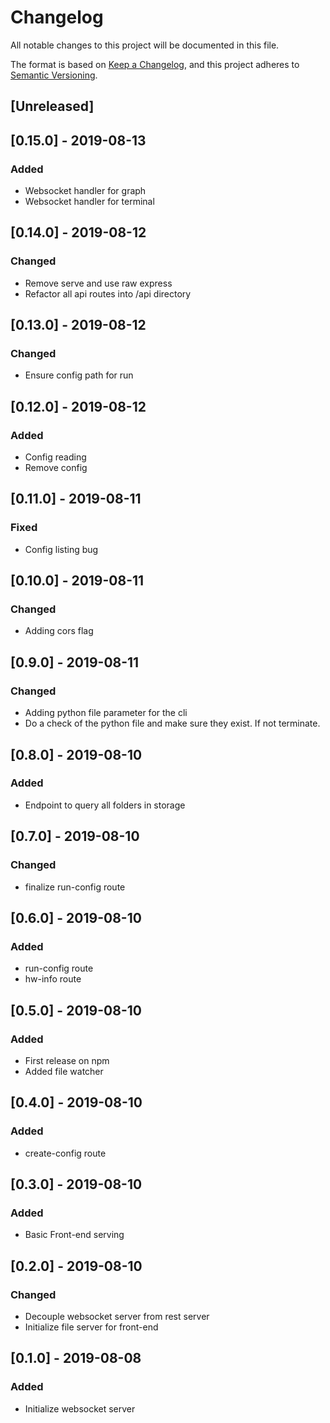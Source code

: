 # Changelog
All notable changes to this project will be documented in this file.

The format is based on [Keep a Changelog](https://keepachangelog.com/en/1.0.0/),
and this project adheres to [Semantic Versioning](https://semver.org/spec/v2.0.0.html).

## [Unreleased]
## [0.15.0] - 2019-08-13
### Added
- Websocket handler for graph
- Websocket handler for terminal

## [0.14.0] - 2019-08-12
### Changed
- Remove serve and use raw express
- Refactor all api routes into /api directory

## [0.13.0] - 2019-08-12
### Changed
- Ensure config path for run

## [0.12.0] - 2019-08-12
### Added
- Config reading
- Remove config

## [0.11.0] - 2019-08-11
### Fixed
- Config listing bug

## [0.10.0] - 2019-08-11
### Changed
- Adding cors flag

## [0.9.0] - 2019-08-11
### Changed
- Adding python file parameter for the cli
- Do a check of the python file and make sure they exist. If not terminate.

## [0.8.0] - 2019-08-10
### Added
- Endpoint to query all folders in storage


## [0.7.0] - 2019-08-10
### Changed
- finalize run-config route

## [0.6.0] - 2019-08-10
### Added
- run-config route
- hw-info route

## [0.5.0] - 2019-08-10
### Added
- First release on npm
- Added file watcher

## [0.4.0] - 2019-08-10
### Added
- create-config route

## [0.3.0] - 2019-08-10
### Added
- Basic Front-end serving

## [0.2.0] - 2019-08-10
### Changed
- Decouple websocket server from rest server
- Initialize file server for front-end

## [0.1.0] - 2019-08-08
### Added
- Initialize websocket server
